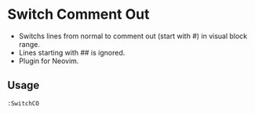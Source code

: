 # Switch Comment Out
- Switchs lines from normal to comment out (start with #) in visual block range.
- Lines starting with ## is ignored.
- Plugin for Neovim.

## Usage
```
:SwitchCO
```

